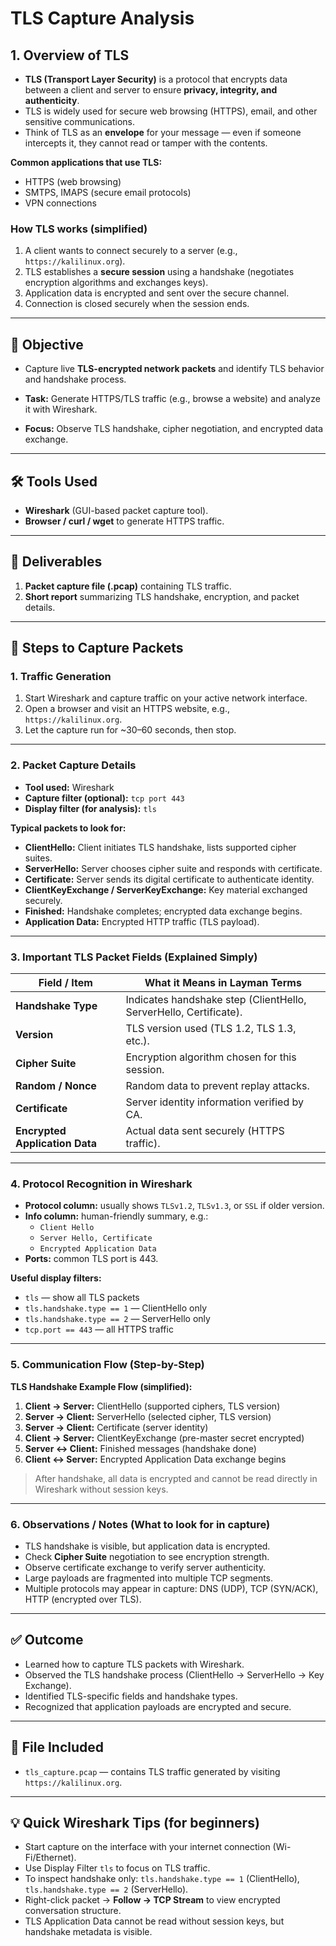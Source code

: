 # TLS Capture Analysis

## 1. Overview of TLS

- **TLS (Transport Layer Security)** is a protocol that encrypts data between a client and server to ensure **privacy, integrity, and authenticity**.  
- TLS is widely used for secure web browsing (HTTPS), email, and other sensitive communications.  
- Think of TLS as an **envelope** for your message — even if someone intercepts it, they cannot read or tamper with the contents.  

**Common applications that use TLS:**  
- HTTPS (web browsing)  
- SMTPS, IMAPS (secure email protocols)  
- VPN connections  

### How TLS works (simplified)
1. A client wants to connect securely to a server (e.g., `https://kalilinux.org`).  
2. TLS establishes a **secure session** using a handshake (negotiates encryption algorithms and exchanges keys).  
3. Application data is encrypted and sent over the secure channel.  
4. Connection is closed securely when the session ends.  

---

## 🎯 Objective
- Capture live **TLS-encrypted network packets** and identify TLS behavior and handshake process.  

- **Task:** Generate HTTPS/TLS traffic (e.g., browse a website) and analyze it with Wireshark.  
- **Focus:** Observe TLS handshake, cipher negotiation, and encrypted data exchange.  

---

## 🛠 Tools Used
- **Wireshark** (GUI-based packet capture tool).  
- **Browser / curl / wget** to generate HTTPS traffic.  

---

## 📂 Deliverables
1. **Packet capture file (.pcap)** containing TLS traffic.  
2. **Short report** summarizing TLS handshake, encryption, and packet details.  

---

## 🧭 Steps to Capture Packets

### 1. Traffic Generation
1. Start Wireshark and capture traffic on your active network interface.  
2. Open a browser and visit an HTTPS website, e.g., `https://kalilinux.org`.  
3. Let the capture run for ~30–60 seconds, then stop.  

---

### 2. Packet Capture Details

- **Tool used:** Wireshark  
- **Capture filter (optional):** `tcp port 443`  
- **Display filter (for analysis):** `tls`  

**Typical packets to look for:**
- **ClientHello:** Client initiates TLS handshake, lists supported cipher suites.  
- **ServerHello:** Server chooses cipher suite and responds with certificate.  
- **Certificate:** Server sends its digital certificate to authenticate identity.  
- **ClientKeyExchange / ServerKeyExchange:** Key material exchanged securely.  
- **Finished:** Handshake completes; encrypted data exchange begins.  
- **Application Data:** Encrypted HTTP traffic (TLS payload).  

---

### 3. Important TLS Packet Fields (Explained Simply)

| Field / Item           | What it Means in Layman Terms |
|------------------------|------------------------------|
| **Handshake Type**      | Indicates handshake step (ClientHello, ServerHello, Certificate). |
| **Version**             | TLS version used (TLS 1.2, TLS 1.3, etc.). |
| **Cipher Suite**        | Encryption algorithm chosen for this session. |
| **Random / Nonce**      | Random data to prevent replay attacks. |
| **Certificate**         | Server identity information verified by CA. |
| **Encrypted Application Data** | Actual data sent securely (HTTPS traffic). |

---

### 4. Protocol Recognition in Wireshark

- **Protocol column:** usually shows `TLSv1.2`, `TLSv1.3`, or `SSL` if older version.  
- **Info column:** human-friendly summary, e.g.:  
  - `Client Hello`  
  - `Server Hello, Certificate`  
  - `Encrypted Application Data`  
- **Ports:** common TLS port is 443.  

**Useful display filters:**  
- `tls` — show all TLS packets  
- `tls.handshake.type == 1` — ClientHello only  
- `tls.handshake.type == 2` — ServerHello only  
- `tcp.port == 443` — all HTTPS traffic  

---

### 5. Communication Flow (Step-by-Step)

**TLS Handshake Example Flow (simplified):**

1. **Client → Server:** ClientHello (supported ciphers, TLS version)  
2. **Server → Client:** ServerHello (selected cipher, TLS version)  
3. **Server → Client:** Certificate (server identity)  
4. **Client → Server:** ClientKeyExchange (pre-master secret encrypted)  
5. **Server ↔ Client:** Finished messages (handshake done)  
6. **Client ↔ Server:** Encrypted Application Data exchange begins  

> After handshake, all data is encrypted and cannot be read directly in Wireshark without session keys.  

---

### 6. Observations / Notes (What to look for in capture)

- TLS handshake is visible, but application data is encrypted.  
- Check **Cipher Suite** negotiation to see encryption strength.  
- Observe certificate exchange to verify server authenticity.  
- Large payloads are fragmented into multiple TCP segments.  
- Multiple protocols may appear in capture: DNS (UDP), TCP (SYN/ACK), HTTP (encrypted over TLS).  

---

## ✅ Outcome

- Learned how to capture TLS packets with Wireshark.  
- Observed the TLS handshake process (ClientHello → ServerHello → Key Exchange).  
- Identified TLS-specific fields and handshake types.  
- Recognized that application payloads are encrypted and secure.  

---

## 📎 File Included

- `tls_capture.pcap` — contains TLS traffic generated by visiting `https://kalilinux.org`.  

---

## 💡 Quick Wireshark Tips (for beginners)

- Start capture on the interface with your internet connection (Wi-Fi/Ethernet).  
- Use Display Filter `tls` to focus on TLS traffic.  
- To inspect handshake only: `tls.handshake.type == 1` (ClientHello), `tls.handshake.type == 2` (ServerHello).  
- Right-click packet → **Follow → TCP Stream** to view encrypted conversation structure.  
- TLS Application Data cannot be read without session keys, but handshake metadata is visible.  
